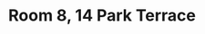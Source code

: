 ---
basin: 'No'
cudn: true
floor: Attic
grade: 6
images: []
living_room: 'No'
location: 14 Park Terrace
name: '8'
network: Wireless Only
title: Room 8, 14 Park Terrace
---